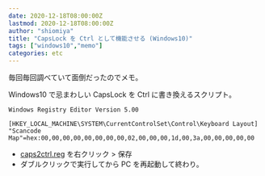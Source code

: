 ```yaml
---
date: 2020-12-18T08:00:00Z
lastmod: 2020-12-18T08:00:00Z
author: "shiomiya"
title: "CapsLock を Ctrl として機能させる (Windows10)"
tags: ["windows10","memo"]
categories: etc
---
```


毎回毎回調べていて面倒だったのでメモ。

Windows10 で忌まわしい CapsLock を Ctrl に書き換えるスクリプト。

```
Windows Registry Editor Version 5.00

[HKEY_LOCAL_MACHINE\SYSTEM\CurrentControlSet\Control\Keyboard Layout]
"Scancode Map"=hex:00,00,00,00,00,00,00,00,02,00,00,00,1d,00,3a,00,00,00,00,00
```

- [caps2ctrl.reg](https://gist.githubusercontent.com/shiomiyan/554d01e4b1276a2d2d3009bcb0eddf94/raw/ccf2625c439b4958706e2a30f181989c564cd15c/caps2ctrl.reg) を右クリック > 保存
- ダブルクリックで実行してから PC を再起動して終わり。
